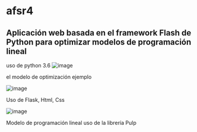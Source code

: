 # afsr4
## Aplicación web basada en el framework Flash de Python para optimizar modelos de programación lineal
uso de python 3.6
![image](https://user-images.githubusercontent.com/56358504/121079727-21c22b00-c7a0-11eb-8853-a9ccf716a532.png)

el modelo de optimización ejemplo

![image](https://user-images.githubusercontent.com/56358504/121079553-e7588e00-c79f-11eb-8391-447ce76d0f18.png)


Uso de Flask, Html, Css

![image](https://user-images.githubusercontent.com/56358504/121079625-fb03f480-c79f-11eb-9b78-664c91f85cba.png)


Modelo de programación lineal
uso de la librería Pulp
